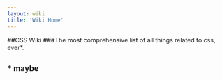 ```yaml
---
layout: wiki
title: 'Wiki Home'
---
```


##CSS Wiki
###The most comprehensive list of all things related to css, ever*.

<small>\* maybe</small>
---